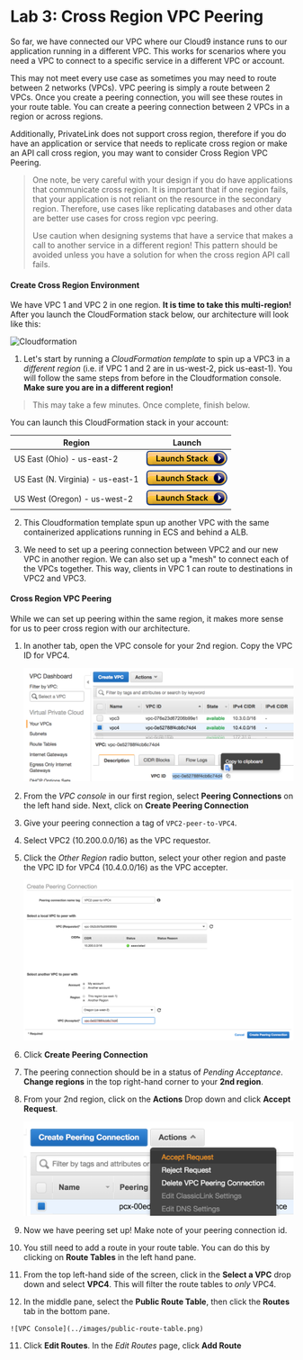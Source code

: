 # Lab 3:  Cross Region VPC Peering

So far, we have connected our VPC where our Cloud9 instance runs to our application running in a different VPC.  This works for scenarios where you need a VPC to connect to a specific service in a different VPC or account. 

This may not meet every use case as sometimes you may need to route between 2 networks (VPCs).  VPC peering is simply a route between 2 VPCs.  Once you create a peering connection, you will see these routes in your route table.  You can create a peering connection between 2 VPCs in a region or across regions.

Additionally, PrivateLink does not support cross region, therefore if you do have an application or service that needs to replicate cross region or make an API call cross region, you may want to consider Cross Region VPC Peering.  

> One note, be very careful with your design if you do have applications that communicate cross region.  It is important that if one region fails, that your application is not reliant on the resource in the secondary region.  Therefore, use cases like replicating databases and other data are better use cases for cross region vpc peering.
> 
> Use caution when designing systems that have a service that makes a call to another service in a different region!  This pattern should be avoided unless you have a solution for when the cross region API call fails.

#### Create Cross Region Environment

We have VPC 1 and VPC 2 in one region.  **It is time to take this multi-region!**  After you launch the CloudFormation stack below, our architecture will look like this:

![Cloudformation](../images/crossregion-cloudformation.png)

1. Let's start by running a *CloudFormation template* to spin up a VPC3 in a *different region* (i.e. if VPC 1 and 2 are in us-west-2, pick us-east-1).  You will follow the same steps from before in the Cloudformation console.  **Make sure you are in a different region!**

> This may take a few minutes.  Once complete, finish below.

You can launch this CloudFormation stack in your account:

Region| Launch
------|-----
| US East (Ohio) - us-east-2 | [![cloudformation-launch-button](../images/cloudformation-launch-stack.png)](https://console.aws.amazon.com/cloudformation/home?region=us-east-2#/stacks/new?stackName=CrossRegion&templateURL=https://s3.amazonaws.com/arc311-crossregion/master.yaml) |
| US East (N. Virginia) - us-east-1 | [![cloudformation-launch-button](../images/cloudformation-launch-stack.png)](https://console.aws.amazon.com/cloudformation/home?region=us-east-1#/stacks/new?stackName=CrossRegion&templateURL=https://s3.amazonaws.com/arc311-crossregion/master.yaml) |
| US West (Oregon) - us-west-2 | [![cloudformation-launch-button](../images/cloudformation-launch-stack.png)](https://console.aws.amazon.com/cloudformation/home?region=us-west-2#/stacks/new?stackName=CrossRegion&templateURL=https://s3.amazonaws.com/arc311-crossregion/master.yaml) |

2.  This Cloudformation template spun up another VPC with the same containerized applications running in ECS and behind a ALB.  

3.  We need to set up a peering connection between VPC2 and our new VPC in another region.  We can also set up a "mesh" to connect each of the VPCs together.  This way, clients in VPC 1 can route to destinations in VPC2 and VPC3.



####  Cross Region VPC Peering

While we can set up peering within the same region, it makes more sense for us to peer cross region with our architecture.

1.  In another tab, open the VPC console for your 2nd region.  Copy the VPC ID for VPC4.

	![VPC Console](../images/vpc-crossregion-console.png)

2. From the *VPC console* in our first region, select **Peering Connections** on the left hand side. Next, click on **Create Peering Connection**

2.  Give your peering connection a tag of `VPC2-peer-to-VPC4`.

3.  Select VPC2 (10.200.0.0/16) as the VPC requestor.  

4. Click the *Other Region* radio button, select your other region and paste the VPC ID for VPC4 (10.4.0.0/16) as the VPC accepter.

	 ![VPC Console](../images/create-peering-connection.png)
	 
5.   Click **Create Peering Connection**

6.  The peering connection should be in a status of *Pending Acceptance*.  **Change regions** in the top right-hand corner to your **2nd region**.

7. From your 2nd region, click on the **Actions** Drop down and click **Accept Request**.

	![VPC Console](../images/accept-request.png)

8. Now we have peering set up!  Make note of your peering connection id.  
9. You still need to add a route in your route table.  You can do this by clicking on **Route Tables** in the left hand pane. 

9. From the top left-hand side of the screen, click in the **Select a VPC** drop down and select **VPC4**.  This will filter the route tables to *only* VPC4.

10.  In the middle pane, select the **Public Route Table**, then click the **Routes** tab in the bottom pane.

	![VPC Console](../images/public-route-table.png)

11. Click **Edit Routes**.  In the *Edit Routes* page, click **Add Route**

